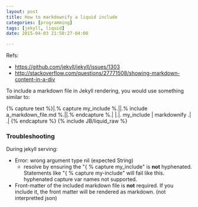 ```yaml
---
layout: post
title: How to markdownify a liquid include
categories: [programming]
tags: [jekyll, liquid]
date: 2015-04-03 21:50:27-04:00

---
```


Refs:

* https://github.com/jekyll/jekyll/issues/1303
* http://stackoverflow.com/questions/27771508/showing-markdown-content-in-a-div

To include a markdown file in Jekyll rendering, you would use something similar to:

{% capture text %}|.% capture my_include %.||.% include a_markdown_file.md %.||.% endcapture %.|
|.|. my_include | markdownify .| .|
{% endcapture %}
{% include JB/liquid_raw %}

### Troubleshooting

During jekyll serving:

* Error: wrong argument type nil (expected String)
	- resolve by ensuring the "{ % capture my\_include" is **not** hyphenated.  Statements like "{ % capture my-include" will fail like this.  hyphenated capture var names not supported.
* Front-matter of the included markdown file is **not** required.  If you include it, the front matter will be rendered as markdown. (not interpretted json)
